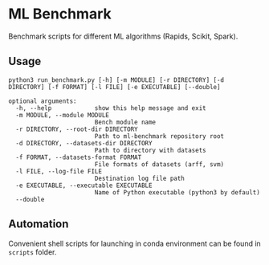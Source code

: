 # ML Benchmark

Benchmark scripts for different ML algorithms (Rapids, Scikit, Spark).

## Usage

```
python3 run_benchmark.py [-h] [-m MODULE] [-r DIRECTORY] [-d DIRECTORY] [-f FORMAT] [-l FILE] [-e EXECUTABLE] [--double]

optional arguments:
  -h, --help            show this help message and exit
  -m MODULE, --module MODULE
                        Bench module name
  -r DIRECTORY, --root-dir DIRECTORY
                        Path to ml-benchmark repository root
  -d DIRECTORY, --datasets-dir DIRECTORY
                        Path to directory with datasets
  -f FORMAT, --datasets-format FORMAT
                        File formats of datasets (arff, svm)
  -l FILE, --log-file FILE
                        Destination log file path
  -e EXECUTABLE, --executable EXECUTABLE
                        Name of Python executable (python3 by default)
  --double
```

## Automation

Convenient shell scripts for launching in conda environment can be found in `scripts` folder.
